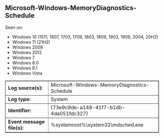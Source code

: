 ## Microsoft-Windows-MemoryDiagnostics-Schedule

Seen on:
* Windows 10 (1511, 1607, 1703, 1709, 1803, 1809, 1903, 1909, 2004, 20H2)
* Windows 11 (21H2)
* Windows 2008
* Windows 2012
* Windows 7
* Windows 8.0
* Windows 8.1
* Windows Vista

<table border="1" class="docutils">
  <tbody>
    <tr>
      <td><b>Log source(s):</b></td>
      <td>Microsoft-Windows-MemoryDiagnostics-Schedule</td>
    </tr>
    <tr>
      <td><b>Log type:</b></td>
      <td>System</td>
    </tr>
    <tr>
      <td><b>Identifier:</b></td>
      <td>{73e9c9de-a148-41f7-b1db-4da051fdc327}</td>
    </tr>
    <tr>
      <td><b>Event message file(s):</b></td>
      <td>%systemroot%\system32\mdsched.exe</td>
    </tr>
  </tbody>
</table>

&nbsp;

